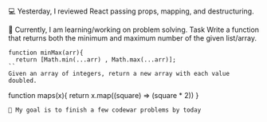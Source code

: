 💻 Yesterday, I reviewed React passing props, mapping, and destructuring.

📖 Currently, I am learning/working on problem solving.
Task
Write a function that returns both the minimum and maximum number of the given list/array.

```
function minMax(arr){
  return [Math.min(...arr) , Math.max(...arr)]; 
``
Given an array of integers, return a new array with each value doubled.
```
function maps(x){
return x.map((square) => (square * 2))
}
```
🎯 My goal is to finish a few codewar problems by today
